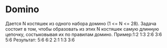 # Domino

Дается N костяшек из одного набора домино (1 <= N <= 28).
Задача состоит в том, чтобы образовать из этих N костяшек самую длинную цепочку, состыковывая их по правилам домино.
Пример:1:2 1:3 2:6 3:6 5:6
Результат:  5:6 6:2 2:1 1:3 3:6
